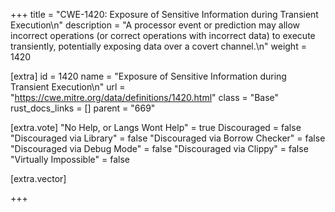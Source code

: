 +++
title = "CWE-1420: Exposure of Sensitive Information during Transient Execution\n"
description = "A processor event or prediction may allow incorrect operations (or correct operations with incorrect data) to execute transiently, potentially exposing data over a covert channel.\n"
weight = 1420

[extra]
id = 1420
name = "Exposure of Sensitive Information during Transient Execution\n"
url = "https://cwe.mitre.org/data/definitions/1420.html"
class = "Base"
rust_docs_links = []
parent = "669"

[extra.vote]
"No Help, or Langs Wont Help" = true
Discouraged = false
"Discouraged via Library" = false
"Discouraged via Borrow Checker" = false
"Discouraged via Debug Mode" = false
"Discouraged via Clippy" = false
"Virtually Impossible" = false

[extra.vector]

+++